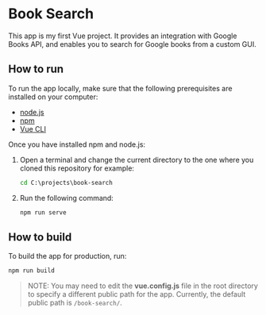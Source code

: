 # Book Search

This app is my first Vue project. It provides an integration with Google Books API, and enables you to search for Google books from a custom GUI.

## How to run

To run the app locally, make sure that the following prerequisites are installed on your computer:

- [node.js](https://nodejs.org/en/)
- [npm](https://www.npmjs.com/)
- [Vue CLI](https://cli.vuejs.org/)

Once you have installed npm and node.js:

1. Open a terminal and change the current directory to the one where you cloned this repository for example:

    ```cmd
    cd C:\projects\book-search
    ```

2. Run the following command:

    ```cmd
    npm run serve
    ```

## How to build

To build the app for production, run:

```cmd
npm run build
```

> NOTE: You may need to edit the **vue.config.js** file in the root directory to specify a different public path for the app. Currently, the default public path is `/book-search/`.
